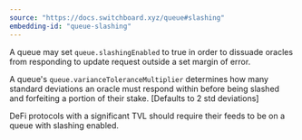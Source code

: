 ```yaml
---
source: "https://docs.switchboard.xyz/queue#slashing"
embedding-id: "queue-slashing"
---
```

A queue may set `queue.slashingEnabled` to true in order to dissuade oracles
from responding to update request outside a set margin of error.

A queue's `queue.varianceToleranceMultiplier` determines how many standard
deviations an oracle must respond within before being slashed and forfeiting a
portion of their stake. [Defaults to 2 std deviations]

DeFi protocols with a significant TVL should require their feeds to be on a
queue with slashing enabled.
